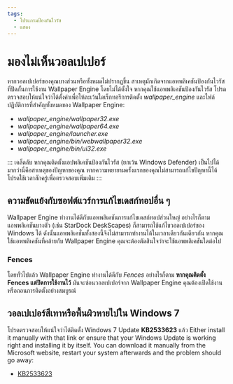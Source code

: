 ```yaml
---
tags:
  - โปรแกรมป้องกันไวรัส
  - แสดง
---
```


# มองไม่เห็นวอลเปเปอร์

หากวอลเปเปอร์ของคุณบางส่วนหรือทั้งหมดไม่ปรากฏขึ้น สาเหตุมักเกิดจากแอพพลิเคชันป้องกันไวรัสที่ปิดกั้นการใช้งาน Wallpaper Engine โดยไม่ได้ตั้งใจ หากคุณใช้แอพพลิเคชันป้องกันไวรัส โปรดตรวจสอบให้แน่ใจว่าได้ตั้งค่าเพื่อให้ละเว้นไดเร็กทอรีการติดตั้ง *wallpaper_engine* และไฟล์ปฏิบัติการที่สำคัญทั้งหมดของ Wallpaper Engine:

* *wallpaper_engine/wallpaper32.exe*
* *wallpaper_engine/wallpaper64.exe*
* *wallpaper_engine/launcher.exe*
* *wallpaper_engine/bin/webwallpaper32.exe*
* *wallpaper_engine/bin/ui32.exe*

::: เคล็ดลับ หากคุณติดตั้งแอปพลิเคชันป้องกันไวรัส (ยกเว้น Windows Defender) เป็นไปได้มากว่านี่คือสาเหตุของปัญหาของคุณ หากความพยายามครั้งแรกของคุณไม่สามารถแก้ไขปัญหานี้ได้ โปรดใช้เวลาสักครู่เพื่อตรวจสอบเพิ่มเติม :::

## ความขัดแย้งกับซอฟต์แวร์การแก้ไขเดสก์ทอปอื่น ๆ

Wallpaper Engine ทำงานได้ดีกับแอพพลิเคชันการแก้ไขเดสก์ทอปส่วนใหญ่ อย่างไรก็ตาม แอพพลิเคชันบางตัว (เช่น StarDock DeskScapes) ก็สามารถใช้แก้ไขวอลเปเปอร์ของ Windows ได้ ดังนั้นแอพพลิเคชั่นทั้งสองนี้จึงไม่สามารถทำงานได้ในเวลาเดียวกันเดียวกัน หากคุณใช้แอพพลิเคชันที่คล้ายกับ Wallpaper Engine คุณจะต้องตัดสินใจว่าจะใช้แอพพลิเคชันใดต่อไป

### Fences

โดยทั่วไปแล้ว Wallpaper Engine ทำงานได้ดีกับ *Fences* อย่างไรก็ตาม **หากคุณติดตั้ง Fences แต่ปิดการใช้งานไว้** มันจะซ่อนวอลเปเปอร์จาก Wallpaper Engine คุณต้องเปิดใช้งานหรือถอนการติดตั้งอย่างสมบูรณ์

## วอลเปเปอร์สีเทาหรือพื้นผิวหายไปใน Windows 7

โปรดตรวจสอบให้แน่ใจว่าได้ติดตั้ง Windows 7 Update **KB2533623** แล้ว Either install it manually with that link or ensure that your Windows Update is working right and installing it by itself. You can download it manually from the Microsoft website, restart your system afterwards and the problem should go away:

* [KB2533623](https://support.microsoft.com/en-us/help/2533623/microsoft-security-advisory-insecure-library-loading-could-allow-remot)